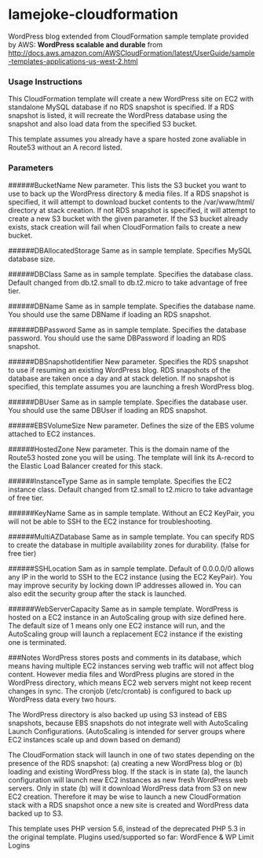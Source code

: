 # lamejoke-cloudformation

WordPress blog extended from CloudFormation sample template provided by AWS:
**WordPress scalable and durable** from http://docs.aws.amazon.com/AWSCloudFormation/latest/UserGuide/sample-templates-applications-us-west-2.html

### Usage Instructions
This CloudFormation template will create a new WordPress site on EC2 with standalone MySQL database if no RDS snapshot is specified. If a RDS snapshot is listed, it will recreate the WordPress database using the snapshot and also load data from the specified S3 bucket.

This template assumes you already have a spare hosted zone avaliable in Route53 without an A record listed.

### Parameters

######BucketName
New parameter. This lists the S3 bucket you want to use to back up the WordPress directory & media files. If a RDS snapshot is specified, it will attempt to download bucket contents to the /var/www/html/ directory at stack creation. If not RDS snapshot is specified, it will attempt to create a new S3 bucket with the given parameter. If the S3 bucket already exists, stack creation will fail when CloudFormation fails to create a new bucket.

######DBAllocatedStorage
Same as in sample template. Specifies MySQL database size.

######DBClass
Same as in sample template. Specifies the database class. Default changed from db.t2.small to db.t2.micro to take advantage of free tier.

######DBName
Same as in sample template. Specifies the database name. You should use the same DBName if loading an RDS snapshot.

######DBPassword
Same as in sample template. Specifies the database password. You should use the same DBPassword if loading an RDS snapshot.

######DBSnapshotIdentifier
New parameter. Specifies the RDS snapshot to use if resuming an existing WordPress blog. RDS snapshots of the database are taken once a day and at stack deletion. If no snapshot is specified, this template assumes you are launching a fresh WordPress blog.

######DBUser
Same as in sample template. Specifies the database user. You should use the same DBUser if loading an RDS snapshot.

######EBSVolumeSize
New parameter. Defines the size of the EBS volume attached to EC2 instances.

######HostedZone
New parameter. This is the domain name of the Route53 hosted zone you will be using. The template will link its A-record to the Elastic Load Balancer created for this stack.

######InstanceType
Same as in sample template. Specifies the EC2 instance class. Default changed from t2.small to t2.micro to take advantage of free tier.

######KeyName
Same as in sample template. Without an EC2 KeyPair, you will not be able to SSH to the EC2 instance for troubleshooting.

######MultiAZDatabase
Same as in sample template. You can specify RDS to create the database in multiple availability zones for durability. (false for free tier)

######SSHLocation
Sam as in sample template. Default of 0.0.0.0/0 allows any IP in the world to SSH to the EC2 instance (using the EC2 KeyPair). You may improve security by locking down IP addresses allowed in. You can also edit the security group after the stack is launched.

######WebServerCapacity
Same as in sample template. WordPress is hosted on a EC2 instance in an AutoScaling group with size defined here. The default size of 1 means only one EC2 instance will run, and the AutoScaling group will launch a replacement EC2 instance if the existing one is terminated.

###Notes
WordPress stores posts and comments in its database, which means having multiple EC2 instances serving web traffic will not affect blog content. However media files and WordPress plugins are stored in the WordPress directory, which means EC2 web servers might not keep recent changes in sync. The cronjob (/etc/crontab) is configured to back up WordPress data every two hours.

The WordPress directory is also backed up using S3 instead of EBS snapshots, because EBS snapshots do not integrate well with AutoScaling Launch Configurations. (AutoScaling is intended for server groups where EC2 instances scale up and down based on demand)

The CloudFormation stack will launch in one of two states depending on the presence of the RDS snapshot: (a) creating a new WordPress blog or (b) loading and existing WordPress blog.
If the stack is in state (a), the launch configuration will launch new EC2 instances as new fresh WordPress web servers. Only in state (b) will it download WordPress data from S3 on new EC2 creation. Therefore it may be wise to launch a new CloudFormation stack with a RDS snapshot once a new site is created and WordPress data backed up to S3.

This template uses PHP version 5.6, instead of the deprecated PHP 5.3 in the original template.
Plugins used/supported so far: WordFence & WP Limit Logins
